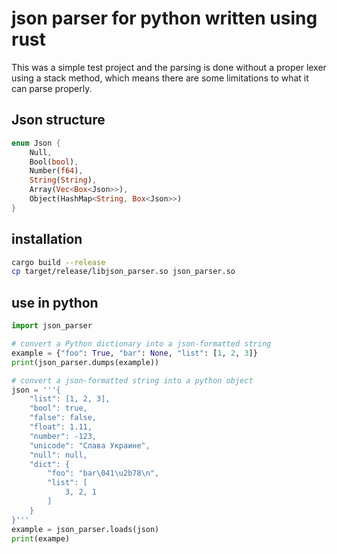 # json parser for python written using rust
This was a simple test project and the parsing is done without a proper lexer
using a stack method, which means there are some limitations to what it can parse properly.

## Json structure
```rust
enum Json {
    Null,
    Bool(bool),
    Number(f64),
    String(String),
    Array(Vec<Box<Json>>),
    Object(HashMap<String, Box<Json>>)
}
```

## installation
```bash
cargo build --release
cp target/release/libjson_parser.so json_parser.so
```

## use in python
```python
import json_parser

# convert a Python dictionary into a json-formatted string
example = {"foo": True, "bar": None, "list": [1, 2, 3]}
print(json_parser.dumps(example))

# convert a json-formatted string into a python object
json = '''{
    "list": [1, 2, 3], 
    "bool": true, 
    "false": false,
    "float": 1.11, 
    "number": -123, 
    "unicode": "Слава Украине",
    "null": null,
    "dict": {
        "foo": "bar\041\u2b78\n", 
        "list": [
            3, 2, 1
        ]
    }
}'''
example = json_parser.loads(json)
print(exampe)

```

